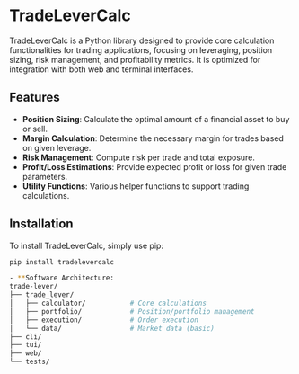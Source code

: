# TradeLeverCalc

TradeLeverCalc is a Python library designed to provide core calculation functionalities for trading applications, focusing on leveraging, position sizing, risk management, and profitability metrics. It is optimized for integration with both web and terminal interfaces.

## Features

- **Position Sizing**: Calculate the optimal amount of a financial asset to buy or sell.
- **Margin Calculation**: Determine the necessary margin for trades based on given leverage.
- **Risk Management**: Compute risk per trade and total exposure.
- **Profit/Loss Estimations**: Provide expected profit or loss for given trade parameters.
- **Utility Functions**: Various helper functions to support trading calculations.

## Installation

To install TradeLeverCalc, simply use pip:

```bash
pip install tradelevercalc

- **Software Architecture:
trade-lever/
├── trade_lever/
│   ├── calculator/           # Core calculations
│   ├── portfolio/            # Position/portfolio management
│   ├── execution/            # Order execution
│   └── data/                 # Market data (basic)
├── cli/
├── tui/
├── web/
└── tests/

